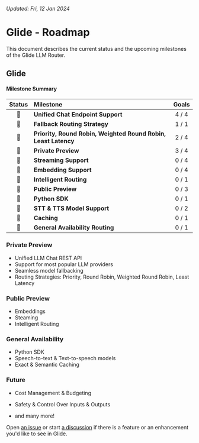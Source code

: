 *Updated: Fri, 12 Jan 2024*

# Glide - Roadmap

This document describes the current status and the upcoming milestones of the Glide LLM Router.

## Glide

#### Milestone Summary

| Status | Milestone | Goals |
| :---: | :--- | :---: |
| 🍏 | **Unified Chat Endpoint Support** | 4 / 4 |
| 🍏 | **Fallback Routing Strategy** | 1 / 1 |
| 🍎 | **Priority, Round Robin, Weighted Round Robin, Least Latency** | 2 / 4 |
| 🍎 | **Private Preview** | 3 / 4 |
| 🍎 | **Streaming Support** | 0 / 4 |
| 🍎 | **Embedding Support** | 0 / 4 |
| 🍎 | **Intelligent Routing** | 0 / 1 |
| 🍎 | **Public Preview** | 0 / 3 |
| 🍎 | **Python SDK** | 0 / 1 |
| 🍎 | **STT & TTS Model Support** | 0 / 2 |
| 🍎 | **Caching** | 0 / 1 |
| 🍎 | **General Availability Routing** | 0 / 1 |

### Private Preview

- Unified LLM Chat REST API
- Support for most popular LLM providers
- Seamless model fallbacking
- Routing Strategies: Priority, Round Robin, Weighted Round Robin, Least Latency

### Public Preview
- Embeddings
- Steaming
- Intelligent Routing

### General Availability

- Python SDK
- Speech-to-text & Text-to-speech models
- Exact & Semantic Caching

### Future

- Cost Management & Budgeting
- Safety & Control Over Inputs & Outputs

- and many more!

Open [an issue](https://github.com/modelgateway/glide/issues) or start [a discussion](https://github.com/modelgateway/glide/discussions) 
if there is a feature or an enhancement you'd like to see in Glide.
